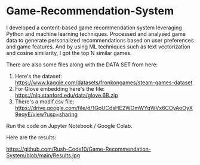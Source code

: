 # Game-Recommendation-System
I developed a content-based game recommendation system leveraging Python and machine learning techniques. Processed and analysed game data to generate personalized recommendations based on user preferences and game features. And by using ML techniques such as text vectorization and cosine similarity, I got the top N similar games.

There are also some files along with the DATA SET from here:
1. Here's the dataset: https://www.kaggle.com/datasets/fronkongames/steam-games-dataset 
2. For Glove embedding here's the file: https://nlp.stanford.edu/data/glove.6B.zip
3. There's a modif.csv file: https://drive.google.com/file/d/1GpUCdsHE2WOmWYqWVx6COyAoOyX9eqyE/view?usp=sharing

Run the code on Jupyter Notebook / Google Colab.

Here are the results:

https://github.com/Rush-Code10/Game-Recommendation-System/blob/main/Results.jpg
